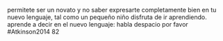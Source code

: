 permitete ser un novato y no saber expresarte completamente bien en tu nuevo lenguaje, tal como un pequeño niño disfruta de ir aprendiendo.
aprende a decir en el nuevo lenguaje: habla despacio por favor
#Atkinson2014 82
